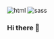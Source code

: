 ![html](https://user-images.githubusercontent.com/74648612/235700453-cb04e611-4593-4da0-975e-b7bd2a60f7bf.svg)
![sass](https://user-images.githubusercontent.com/74648612/235699698-622ee195-d5ad-4b73-9cf6-ba17be4c0144.svg)
### Hi there 👋

<!--
**mh3mh0/mh3mh0** is a ✨ _special_ ✨ repository because its `README.md` (this file) appears on your GitHub profile.

Here are some ideas to get you started:

- 🔭 I’m currently working on ...
- 🌱 I’m currently learning ...
- 👯 I’m looking to collaborate on ...
- 🤔 I’m looking for help with ...
- 💬 Ask me about ...
- 📫 How to reach me: ...
- 😄 Pronouns: ...
- ⚡ Fun fact: ...
-->
